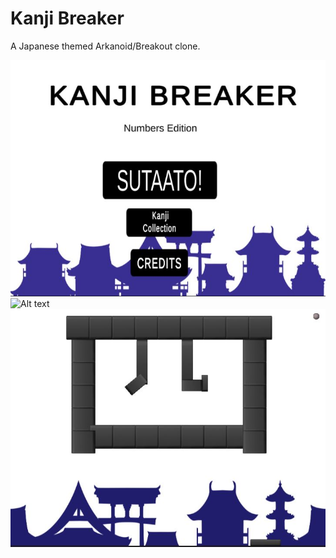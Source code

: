 # Kanji Breaker

A Japanese themed Arkanoid/Breakout clone.

![Alt text](kb_menu.jpg?raw=true "Demo")
![Alt text](kb_menu2.jgg?raw=true "Demo")
![Alt text](kb4.jpg?raw=true "Demo")
